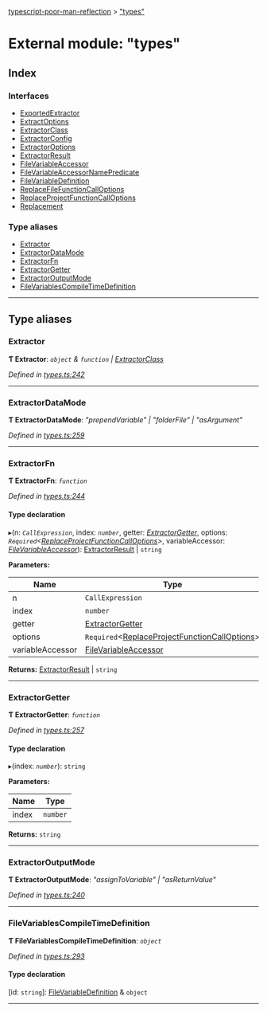 [typescript-poor-man-reflection](../README.md) > ["types"](../modules/_types_.md)

# External module: "types"

## Index

### Interfaces

* [ExportedExtractor](../interfaces/_types_.exportedextractor.md)
* [ExtractOptions](../interfaces/_types_.extractoptions.md)
* [ExtractorClass](../interfaces/_types_.extractorclass.md)
* [ExtractorConfig](../interfaces/_types_.extractorconfig.md)
* [ExtractorOptions](../interfaces/_types_.extractoroptions.md)
* [ExtractorResult](../interfaces/_types_.extractorresult.md)
* [FileVariableAccessor](../interfaces/_types_.filevariableaccessor.md)
* [FileVariableAccessorNamePredicate](../interfaces/_types_.filevariableaccessornamepredicate.md)
* [FileVariableDefinition](../interfaces/_types_.filevariabledefinition.md)
* [ReplaceFileFunctionCallOptions](../interfaces/_types_.replacefilefunctioncalloptions.md)
* [ReplaceProjectFunctionCallOptions](../interfaces/_types_.replaceprojectfunctioncalloptions.md)
* [Replacement](../interfaces/_types_.replacement.md)

### Type aliases

* [Extractor](_types_.md#extractor)
* [ExtractorDataMode](_types_.md#extractordatamode)
* [ExtractorFn](_types_.md#extractorfn)
* [ExtractorGetter](_types_.md#extractorgetter)
* [ExtractorOutputMode](_types_.md#extractoroutputmode)
* [FileVariablesCompileTimeDefinition](_types_.md#filevariablescompiletimedefinition)

---

## Type aliases

<a id="extractor"></a>

###  Extractor

**Ƭ Extractor**: *`object` & `function` \| [ExtractorClass](../interfaces/_types_.extractorclass.md)*

*Defined in [types.ts:242](https://github.com/cancerberoSgx/typescript-poor-man-reflection/blob/34423be/src/types.ts#L242)*

___
<a id="extractordatamode"></a>

###  ExtractorDataMode

**Ƭ ExtractorDataMode**: *"prependVariable" \| "folderFile" \| "asArgument"*

*Defined in [types.ts:259](https://github.com/cancerberoSgx/typescript-poor-man-reflection/blob/34423be/src/types.ts#L259)*

___
<a id="extractorfn"></a>

###  ExtractorFn

**Ƭ ExtractorFn**: *`function`*

*Defined in [types.ts:244](https://github.com/cancerberoSgx/typescript-poor-man-reflection/blob/34423be/src/types.ts#L244)*

#### Type declaration
▸(n: *`CallExpression`*, index: *`number`*, getter: *[ExtractorGetter](_types_.md#extractorgetter)*, options: *`Required`<[ReplaceProjectFunctionCallOptions](../interfaces/_types_.replaceprojectfunctioncalloptions.md)>*, variableAccessor: *[FileVariableAccessor](../interfaces/_types_.filevariableaccessor.md)*): [ExtractorResult](../interfaces/_types_.extractorresult.md) \| `string`

**Parameters:**

| Name | Type |
| ------ | ------ |
| n | `CallExpression` |
| index | `number` |
| getter | [ExtractorGetter](_types_.md#extractorgetter) |
| options | `Required`<[ReplaceProjectFunctionCallOptions](../interfaces/_types_.replaceprojectfunctioncalloptions.md)> |
| variableAccessor | [FileVariableAccessor](../interfaces/_types_.filevariableaccessor.md) |

**Returns:** [ExtractorResult](../interfaces/_types_.extractorresult.md) \| `string`

___
<a id="extractorgetter"></a>

###  ExtractorGetter

**Ƭ ExtractorGetter**: *`function`*

*Defined in [types.ts:257](https://github.com/cancerberoSgx/typescript-poor-man-reflection/blob/34423be/src/types.ts#L257)*

#### Type declaration
▸(index: *`number`*): `string`

**Parameters:**

| Name | Type |
| ------ | ------ |
| index | `number` |

**Returns:** `string`

___
<a id="extractoroutputmode"></a>

###  ExtractorOutputMode

**Ƭ ExtractorOutputMode**: *"assignToVariable" \| "asReturnValue"*

*Defined in [types.ts:240](https://github.com/cancerberoSgx/typescript-poor-man-reflection/blob/34423be/src/types.ts#L240)*

___
<a id="filevariablescompiletimedefinition"></a>

###  FileVariablesCompileTimeDefinition

**Ƭ FileVariablesCompileTimeDefinition**: *`object`*

*Defined in [types.ts:293](https://github.com/cancerberoSgx/typescript-poor-man-reflection/blob/34423be/src/types.ts#L293)*

#### Type declaration

[id: `string`]: [FileVariableDefinition](../interfaces/_types_.filevariabledefinition.md) & `object`

___


